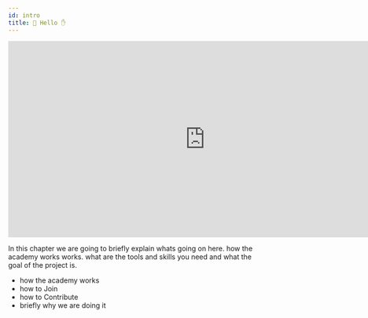 ```yaml
---
id: intro
title: 📸 Hello ✋
---
```


<div class="videocontainer">
  <iframe width="800" height="400" src="https://www.youtube.com/embed/NpEaa2P7qZI" frameborder="0" allow="accelerometer; autoplay; encrypted-media; gyroscope; picture-in-picture" allowfullscreen></iframe>
</div>

In this chapter we are going to briefly explain whats going on here. how the academy works works. what are the tools and skills you need and what the goal of the project is.

- how the academy works
- how to Join
- how to Contribute
- briefly why we are doing it
